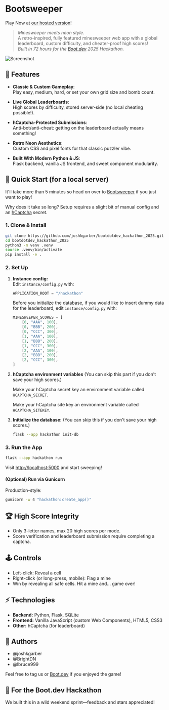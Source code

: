 # Bootsweeper

Play Now at [our hosted version](https://jkgarber.com/hackathon)!

> _Minesweeper meets neon style._  
> A retro-inspired, fully featured minesweeper web app with a global leaderboard, custom difficulty, and cheater-proof high scores!  
> _Built in 72 hours for the [Boot.dev](https://boot.dev/) 2025 Hackathon._  

![Screenshot](https://jkgarber.com/hackathon/static/screenshot.png)

## 🚀 Features

- **Classic & Custom Gameplay**:  
  Play easy, medium, hard, or set your own grid size and bomb count.

- **Live Global Leaderboards**:  
  High scores by difficulty, stored server-side (no local cheating possible!).

- **hCaptcha-Protected Submissions**:  
  Anti-bot/anti-cheat: getting on the leaderboard actually means something!

- **Retro Neon Aesthetics**:  
  Custom CSS and pixel fonts for that classic puzzler vibe.

- **Built With Modern Python & JS**:  
  Flask backend, vanilla JS frontend, and sweet component modularity.

## 🏁 Quick Start (for a local server)

It'll take more than 5 minutes so head on over to [Bootsweeper](https://jkgarber.com/hackathon) if you just want to play!

Why does it take so long? Setup requires a slight bit of manual config and an [hCaptcha](https://www.hcaptcha.com/) secret.

### 1. Clone & Install

```bash
git clone https://github.com/joshkgarber/bootdotdev_hackathon_2025.git
cd bootdotdev_hackathon_2025
python3 -m venv .venv
source .venv/bin/activate
pip install -e .
```

### 2. Set Up

1. **Instance config:**  
   Edit `instance/config.py` with:
   ```python
   APPLICATION_ROOT = "/hackathon"
   ```
   Before you initialize the database, if you would like to insert dummy data for the leaderboard, edit `instance/config.py` with:
   ```python
   MINESWEEPER_SCORES = [
       [0, "AAA", 100],
       [0, "BBB", 200],
       [0, "CCC", 300],
       [1, "AAA", 100],
       [1, "BBB", 200],
       [1, "CCC", 300],
       [2, "AAA", 100],
       [2, "BBB", 200],
       [2, "CCC", 300],
   ]
   ```

2. **hCaptcha environment variables**
   (You can skip this part if you don't save your high scores.)
   
   Make your hCaptcha secret key an environment variable called `HCAPTCHA_SECRET`.

   Make your hCaptcha site key an environment variable called `HCAPTCHA_SITEKEY`.

3. **Initialize the database:**
   (You can skip this if you don't save your high scores.)
   ```bash
   flask --app hackathon init-db
   ```

### 3. Run the App

```bash
flask --app hackathon run
```
Visit [http://localhost:5000](http://localhost:5000) and start sweeping!

#### (Optional) Run via Gunicorn
Production-style:
```bash
gunicorn -w 4 "hackathon:create_app()"
```

## 🏆 High Score Integrity

- Only 3-letter names, max 20 high scores per mode.
- Score verification and leaderboard submission require completing a captcha.

## 🕹️ Controls

- Left-click: Reveal a cell
- Right-click (or long-press, mobile): Flag a mine
- Win by revealing all safe cells. Hit a mine and... game over!

## ⚡ Technologies

- **Backend:** Python, Flask, SQLite
- **Frontend:** Vanilla JavaScript (custom Web Components), HTML5, CSS3
- **Other:** hCaptcha (for leaderboard)

## 👥 Authors

- @joshkgarber
- @BrightDN
- @lbruce999

Feel free to tag us or [Boot.dev](https://twitter.com/bootdotdev) if you enjoyed the game!

## 🎉 For the Boot.dev Hackathon

We built this in a wild weekend sprint—feedback and stars appreciated!  
